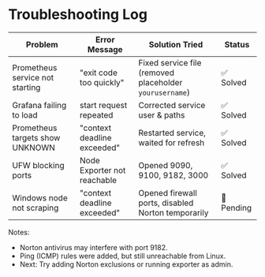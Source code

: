 # Troubleshooting Log

| Problem | Error Message | Solution Tried | Status |
|---------|--------------|----------------|--------|
| Prometheus service not starting | "exit code too quickly" | Fixed service file (removed placeholder `yourusername`) | ✅ Solved |
| Grafana failing to load | start request repeated | Corrected service user & paths | ✅ Solved |
| Prometheus targets show UNKNOWN | "context deadline exceeded" | Restarted service, waited for refresh | ✅ Solved |
| UFW blocking ports | Node Exporter not reachable | Opened 9090, 9100, 9182, 3000 | ✅ Solved |
| Windows node not scraping | "context deadline exceeded" | Opened firewall ports, disabled Norton temporarily | 🔴 Pending |

Notes:
- Norton antivirus may interfere with port 9182.
- Ping (ICMP) rules were added, but still unreachable from Linux.
- Next: Try adding Norton exclusions or running exporter as admin.
